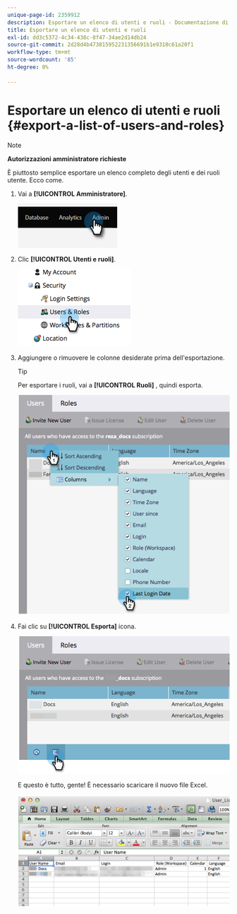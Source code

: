 ```yaml
---
unique-page-id: 2359912
description: Esportare un elenco di utenti e ruoli - Documentazione di Marketo - Documentazione del prodotto
title: Esportare un elenco di utenti e ruoli
exl-id: dd3c5372-4c34-438c-8f47-34ae2d14db24
source-git-commit: 2d28d4b473815952231356691b1e9310c61a20f1
workflow-type: tm+mt
source-wordcount: '85'
ht-degree: 0%

---
```


# Esportare un elenco di utenti e ruoli {#export-a-list-of-users-and-roles}

>[!NOTE]
>
>**Autorizzazioni amministratore richieste**

È piuttosto semplice esportare un elenco completo degli utenti e dei ruoli utente. Ecco come.

1. Vai a **[!UICONTROL Amministratore]**.

   ![](assets/export-a-list-of-users-and-roles-1.png)

1. Clic **[!UICONTROL Utenti e ruoli]**.

   ![](assets/export-a-list-of-users-and-roles-2.png)

1. Aggiungere o rimuovere le colonne desiderate prima dell&#39;esportazione.

   >[!TIP]
   >
   >Per esportare i ruoli, vai a **[!UICONTROL Ruoli]** , quindi esporta.

   ![](assets/export-a-list-of-users-and-roles-3.png)

1. Fai clic su **[!UICONTROL Esporta]** icona.

   ![](assets/export-a-list-of-users-and-roles-4.png)

   E questo è tutto, gente! È necessario scaricare il nuovo file Excel.

   ![](assets/export-a-list-of-users-and-roles-5.png)
